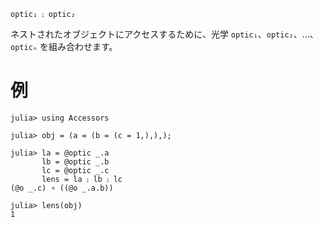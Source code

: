 ```
optic₁ ⨟ optic₂
```

ネストされたオブジェクトにアクセスするために、光学 `optic₁`、`optic₂`、...、`opticₙ` を組み合わせます。

# 例

```jldoctest
julia> using Accessors

julia> obj = (a = (b = (c = 1,),),);

julia> la = @optic _.a
       lb = @optic _.b
       lc = @optic _.c
       lens = la ⨟ lb ⨟ lc
(@o _.c) ∘ ((@o _.a.b))

julia> lens(obj)
1
```
